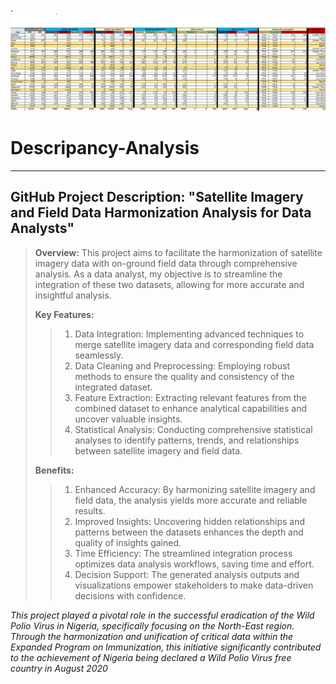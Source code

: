 .![analysis summary](https://github.com/yuenfu001/Descripancy-Analysis/blob/main/descripancy%20analysis.png)
# Descripancy-Analysis
___
## GitHub Project Description: "Satellite Imagery and Field Data Harmonization Analysis for Data Analysts"

>**Overview:**
>This project aims to facilitate the harmonization of satellite imagery data with on-ground field data through comprehensive analysis. 
>As a data analyst, my objective is to streamline the integration of these two datasets, allowing for more accurate and insightful analysis.
>
> **Key Features:**
>
>> 1. Data Integration: Implementing advanced techniques to merge satellite imagery data and corresponding field data seamlessly.
>> 2. Data Cleaning and Preprocessing: Employing robust methods to ensure the quality and consistency of the integrated dataset.
>> 3. Feature Extraction: Extracting relevant features from the combined dataset to enhance analytical capabilities and uncover valuable insights.
>> 4. Statistical Analysis: Conducting comprehensive statistical analyses to identify patterns, trends, and relationships between satellite imagery and field data.
>
>**Benefits:**
>
>> 1. Enhanced Accuracy: By harmonizing satellite imagery and field data, the analysis yields more accurate and reliable results.
>> 2. Improved Insights: Uncovering hidden relationships and patterns between the datasets enhances the depth and quality of insights gained.
>> 3. Time Efficiency: The streamlined integration process optimizes data analysis workflows, saving time and effort.
>> 4. Decision Support: The generated analysis outputs and visualizations empower stakeholders to make data-driven decisions with confidence.

*This project played a pivotal role in the successful eradication of the Wild Polio Virus in Nigeria, specifically focusing on the North-East region. Through the harmonization and unification of critical data within the Expanded Program on Immunization, this initiative significantly contributed to the achievement of Nigeria being declared a Wild Polio Virus free country in August 2020*


